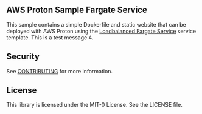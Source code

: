## AWS Proton Sample Fargate Service

This sample contains a simple Dockerfile and static website that can be deployed with AWS Proton using the [Loadbalanced Fargate Service](https://github.com/aws-samples/aws-proton-sample-templates/tree/main/loadbalanced-fargate-svc) service template. This is a test message 4.

## Security

See [CONTRIBUTING](CONTRIBUTING.md#security-issue-notifications) for more information.

## License

This library is licensed under the MIT-0 License. See the LICENSE file.

